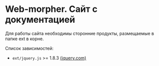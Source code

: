 Web-morpher. Сайт с документацией
=

Для работы сайта необходимы сторонние продукты, размещаемые в папке ext в корне.

Список зависимостей:

  - `ext/jquery.js` >= 1.8.3 [(jquery.com)](http://jquery.com/)
